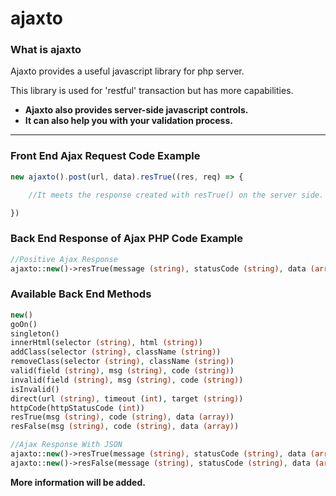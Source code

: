 
# ajaxto


### What is ajaxto
Ajaxto provides a useful javascript library for php server.

This library is used for 'restful' transaction but has more capabilities.

- **Ajaxto also provides server-side javascript controls.**
- **It can also help you with your validation process.**

---

### Front End Ajax Request Code Example
```javascript
new ajaxto().post(url, data).resTrue((res, req) => {

    //It meets the response created with resTrue() on the server side.

})
```

### Back End Response of Ajax PHP Code Example
```php
//Positive Ajax Response
ajaxto::new()->resTrue(message (string), statusCode (string), data (array));
```

### Available Back End Methods
```php
new()
goOn()
singleton()
innerHtml(selector (string), html (string))
addClass(selector (string), className (string))
removeClass(selector (string), className (string))
valid(field (string), msg (string), code (string))
invalid(field (string), msg (string), code (string))
isInvalid()
direct(url (string), timeout (int), target (string))
httpCode(httpStatusCode (int))
resTrue(msg (string), code (string), data (array))
resFalse(msg (string), code (string), data (array))

//Ajax Response With JSON
ajaxto::new()->resTrue(message (string), statusCode (string), data (array)); //Positive ajax response
ajaxto::new()->resFalse(message (string), statusCode (string), data (array)); //Negative ajax response with alert
```

**More information will be added.**